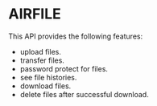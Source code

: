 # AIRFILE

This API provides the following features:
- upload files.
- transfer files.
- password protect for files.
- see file histories.
- download files.
- delete files after successful download.
